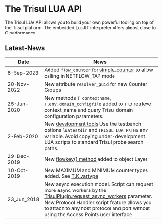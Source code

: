 # The Trisul LUA API

The Trisul LUA API allows you to build your own powerful tooling on top of the Trisul platform. The embedded LuaJIT interpreter offers almost close to C performance.

## Latest-News

| Date |News  |
|---|---|
| 6-Sep-2023  | Added `flow_counter` for [simple_counter](/docs/lua/simple_counter) to allow calling in NETFLOW_TAP mode|
| 20-Nov-2022 | New attribute `resolver_guid` for new Counter Groups|
| 25-Jun-2020 | New methods `T.contextname`, `T.env.domain_configfile` added to `T` to retrieve context_name and query Trisul domain configuration parameters.|
| 2-Feb-2020  | New [development tools](/docs/lua/debugger) Use the testbench options `luatestdir` and `TRISUL_LUA_PATHS` env variable. Avoid copying under-development LUA scripts to standard Trisul probe search paths.|
| 29-Dec-2019 | New [flowkey() method](/docs/lua/obj_layer) added to object Layer|
| 10-Oct-2019 | New MAXIMUM and MINIMUM counter types added. See [T.K.vartype](/docs/lua/obj_globalt#constants-tkvartype)|
| 23_Jun_2018 | New async execution model. Script can request more async workers by the [TrisulPlugin.request_async_workers](/docs/lua/basics#structure-of-a-lua--script) parameter. New Protocol Handler script feature allows you to attach to any host protocol and port without using the Access Points user interface |
